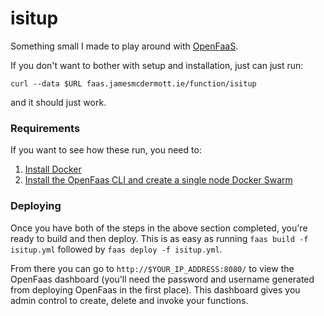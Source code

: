 # isitup

Something small I made to play around with [OpenFaaS](https://github.com/openfaas/faas).

If you don't want to bother with setup and installation, just can just run:

`curl --data $URL faas.jamesmcdermott.ie/function/isitup`

and it should just work.

### Requirements

If you want to see how these run, you need to:

1. [Install Docker](https://docs.docker.com/install/)
2. [Install the OpenFaas CLI and create a single node Docker Swarm](https://docs.openfaas.com/deployment/docker-swarm/)


### Deploying

Once you have both of the steps in the above section completed, you're ready to build and then deploy. This is as easy as running `faas build -f isitup.yml` followed by `faas deploy -f isitup.yml`.

From there you can go to `http://$YOUR_IP_ADDRESS:8080/` to view the OpenFaas dashboard (you'll need the password and username generated from deploying OpenFaas in the first place). This dashboard gives you admin control to create, delete and invoke your functions.


